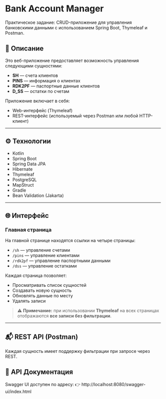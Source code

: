 # Bank Account Manager

Практическое задание: CRUD-приложение для управления банковскими данными с использованием Spring Boot, Thymeleaf и Postman.

## 📌 Описание

Это веб-приложение предоставляет возможность управления следующими сущностями:

- **SH** — счета клиентов
- **PINS** — информация о клиентах
- **RDK2PF** — паспортные данные клиентов
- **D_SS** — остатки по счетам

Приложение включает в себя:

- Web-интерфейс (Thymeleaf)
- REST-интерфейс (используемый через Postman или любой HTTP-клиент)

---

## ⚙️ Технологии

- Kotlin
- Spring Boot
- Spring Data JPA
- Hibernate
- Thymeleaf 
- PostgreSQL
- MapStruct
- Gradle
- Bean Validation (Jakarta)

---

## 🌐 Интерфейс

### Главная страница

На главной странице находятся ссылки на четыре страницы:

- `/sh` — управление счетами
- `/pins` — управление клиентами
- `/rdk2pf` — управление паспортными данными
- `/dss` — управление остатками

Каждая страница позволяет:

- Просматривать список сущностей
- Создавать новую сущность
- Обновлять данные по месту
- Удалять записи

> ⚠️ **Примечание:** при использовании **Thymeleaf** на всех страницах отображаются **все записи без фильтрации**.

---

## 📬 REST API (Postman)

Каждая сущность имеет поддержку фильтрации при запросе через REST.

## 📄 API Документация
Swagger UI доступен по адресу:
👉 http://localhost:8080/swagger-ui/index.html